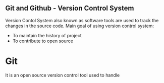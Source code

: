 ## Git and Github - Version Control System
Version Contol System also known as software tools are used to track the changes in the source code.
Main goal of using version control system:

+ To maintain the history of project
+ To contribute to open source
# Git
It is an open source version control tool used to handle
 

